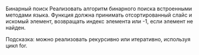 Бинарный поиск
Реализовать алгоритм бинарного поиска встроенными методами языка. Функция должна принимать отсортированный слайс и искомый элемент, возвращать индекс элемента или -1, если элемент не найден.

Подсказка: можно реализовать рекурсивно или итеративно, используя цикл for.